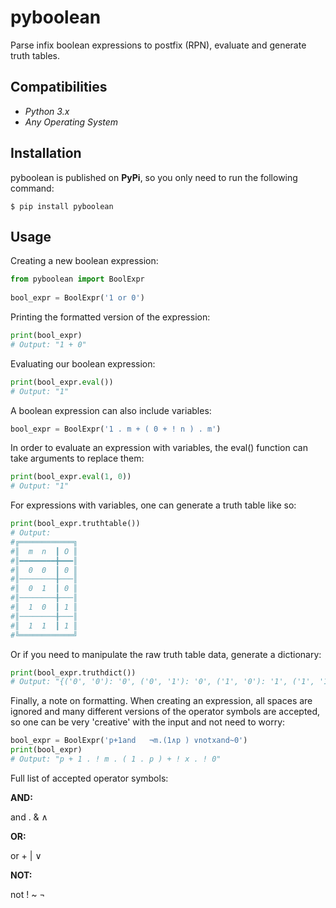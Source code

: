 # pyboolean
Parse infix boolean expressions to postfix (RPN), evaluate and generate truth tables.

Compatibilities
------------

* *Python 3.x*
* *Any Operating System*

Installation
------------

pyboolean is published on **PyPi**, so you only need to run the following command:

    $ pip install pyboolean
    
Usage
------------

Creating a new boolean expression:

```python
from pyboolean import BoolExpr
    
bool_expr = BoolExpr('1 or 0')
```

Printing the formatted version of the expression:

```python
print(bool_expr)
# Output: "1 + 0"
```
Evaluating our boolean expression:

```python
print(bool_expr.eval())
# Output: "1"
```

A boolean expression can also include variables:

```python
bool_expr = BoolExpr('1 . m + ( 0 + ! n ) . m')
```

In order to evaluate an expression with variables, the eval() function can take arguments to replace them:

```python
print(bool_expr.eval(1, 0))
# Output: "1"
```

For expressions with variables, one can generate a truth table like so:

```python
print(bool_expr.truthtable())
# Output:
#╔════════════╗
#║  m  n  ┃ O ║
#║━━━━━━━━╋━━━║
#║  0  0  ┃ 0 ║
#║────────╂───║
#║  0  1  ┃ 0 ║
#║────────╂───║
#║  1  0  ┃ 1 ║
#║────────╂───║
#║  1  1  ┃ 1 ║
#╚════════════╝
```

Or if you need to manipulate the raw truth table data, generate a dictionary:

```python
print(bool_expr.truthdict())
# Output: "{('0', '0'): '0', ('0', '1'): '0', ('1', '0'): '1', ('1', '1'): '1'}"
```

Finally, a note on formatting. When creating an expression, all spaces are ignored and many different versions of the operator symbols are accepted, so one can be very 'creative' with the input and not need to worry:

```python
bool_expr = BoolExpr('p+1and   ¬m.(1∧p ) ∨notxand~0')
print(bool_expr)
# Output: "p + 1 . ! m . ( 1 . p ) + ! x . ! 0"
```

Full list of accepted operator symbols:

**AND:**

and . & ∧

**OR:**

or + | ∨

**NOT:**

not ! ~ ¬

